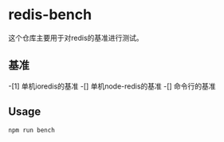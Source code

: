 # redis-bench
这个仓库主要用于对redis的基准进行测试。

## 基准
-[1] 单机ioredis的基准
-[] 单机node-redis的基准
-[] 命令行的基准
## Usage

```
npm run bench
```


